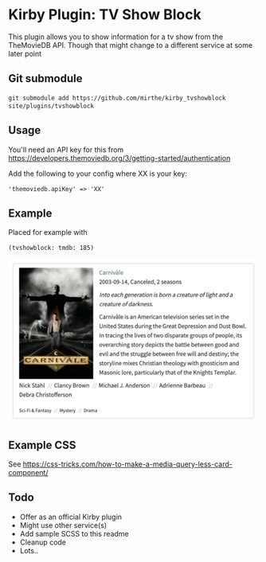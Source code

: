 # Kirby Plugin: TV Show Block

This plugin allows you to show information for a tv show from the TheMovieDB API. 
Though that might change to a different service at some later point

## Git submodule

```
git submodule add https://github.com/mirthe/kirby_tvshowblock site/plugins/tvshowblock
```

## Usage

You'll need an API key for this from 
https://developers.themoviedb.org/3/getting-started/authentication

Add the following to your config where XX is your key:

    'themoviedb.apiKey' => 'XX'

## Example 

Placed for example with 

    (tvshowblock: tmdb: 185)

<img src="https://github.com/mirthe/kirby_tvshowblock/blob/18889e96393b95a7a14ebd7b4ffccf24e5f6b2c3/example.png" alt="Example of usage">

## Example CSS

See https://css-tricks.com/how-to-make-a-media-query-less-card-component/

## Todo

- Offer as an official Kirby plugin
- Might use other service(s)
- Add sample SCSS to this readme
- Cleanup code
- Lots..
